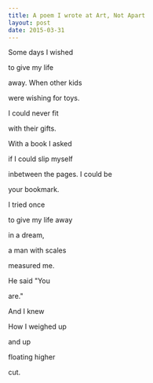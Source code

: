 ```yaml
---
title: A poem I wrote at Art, Not Apart
layout: post
date: 2015-03-31
---
```


Some days I wished

to give my life

away. When other kids

were wishing for toys.

I could never fit

with their gifts.

With a book I asked

if I could slip myself

inbetween the pages. I could be

your bookmark.

I tried once

to give my life away

in a dream,

a man with scales

measured me.

He said "You

are."

And I knew

How I weighed up

and up

floating higher

cut.
